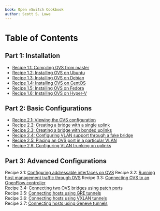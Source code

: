 ```yaml
---
book: Open vSwitch Cookbook
author: Scott S. Lowe
---
```


# Table of Contents

## Part 1: Installation

* [Recipe 1.1: Compiling OVS from master](part-1/compiling-from-master.md)
* [Recipe 1.2: Installing OVS on Ubuntu](part-1/installing-ubuntu.md)
* [Recipe 1.3: Installing OVS on Debian](part-1/installing-debian.md)
* [Recipe 1.4: Installing OVS on CentOS](part-1/installing-centos.md)
* [Recipe 1.5: Installing OVS on Fedora](part-1/installing-fedora.md)
* [Recipe 1.6: Installing OVS on Hyper-V](part-1/installing-hyperv.md)

## Part 2: Basic Configurations

* [Recipe 2.1: Viewing the OVS configuration](viewing-ovs-config.md)
* [Recipe 2.2: Creating a bridge with a single uplink](creating-bridge-single-uplink.md)
* [Recipe 2.3: Creating a bridge with bonded uplinks](creating-bridge-bond.md)
* [Recipe 2.4: Configuring VLAN support through a fake bridge](vlan-support-fake-bridge.md)
* [Recipe 2.5: Placing an OVS port in a particular VLAN](ovs-port-in-particular-vlan.md)
* [Recipe 2.6: Configuring VLAN trunking on uplinks](vlan-trunking-uplinks.md)

## Part 3: Advanced Configurations

Recipe 3.1: [Configuring addressable interfaces on OVS](configuring-addressable-ifaces.md) 
Recipe 3.2: [Running host management traffic through OVS](running-host-mgmt.md)
Recipe 3.3: [Connecting OVS to an OpenFlow controller](connecting-openflow-controller.md)  
Recipe 3.4: [Connecting two OVS bridges using patch ports](connecting-patch-ports.md)  
Recipe 3.5: [Connecting hosts using GRE tunnels](connecting-hosts-gre.md)  
Recipe 3.6: [Connecting hosts using VXLAN tunnels](connecting-hosts-vxlan.md)  
Recipe 3.7: [Connecting hosts using Geneve tunnels](connecting-hosts-geneve.md)
